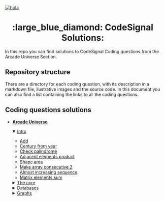 [![hola](https://app.codesignal.com/img/logos/logo_white.svg)](https://app.codesignal.com/login) 
<p></p>
<span align="center"> <h1> :large_blue_diamond: CodeSignal Solutions: </h1> </span>

In this repo you can find solutions to CodeSignal Coding questions from the Arcade Universe Section.

## Repository structure
There are a directory for each coding question, with its description in a markdown file, ilustrative images and the source code.
In this document you can also find a list containing the links to all the coding questions.

## Coding questions solutions

- [**Arcade Universo**](https://app.codesignal.com/arcade)
    <details open>
           <summary> <a href="https://app.codesignal.com/arcade/intro">Intro</a></summary>

     - [Add](Add/Add.md)
     - [Century from year](Century_From_Year/Century_From_Year.md)
     - [Check palindrome](Check_Palindrome/Check_Palindrome.md)
     - [Adjacent elements product](Adjacent_Elements_Products/Adjacent_Elements_Product.md)
     - [Shape area](Shape_Area/Shape_Area.md)
     - [Make array consecutive 2](Make_Array_Consecutive_2/Make_Array_Consecutive_2.md)
     - [Almost increasing sequence](Almost_Increasing_Sequence/Almost_Increasing_Sequence.md)
     - [Matrix elements sum](Matrix_Elements_Sum/Matrix_Elements_Sum.md)
 
     </details>
    <details>
           <summary> <a href="hola.com">The core</a></summary>
         
     - Add two digits
      
     </details>
    <details>
           <summary> <a href="hola.com">Databases</a></summary>
         
     - Project list
      
     </details>
    <details>
           <summary> <a href="hola.com">Graphs</a></summary>
         
     - New Road System
      
     </details>


